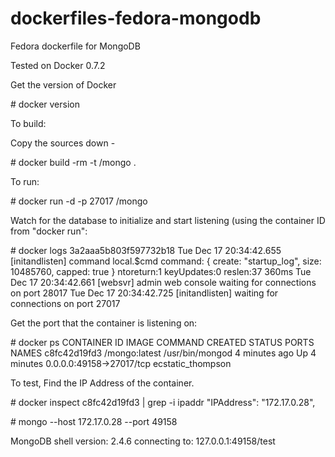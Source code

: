 dockerfiles-fedora-mongodb
========================

Fedora dockerfile for MongoDB

Tested on Docker 0.7.2

Get the version of Docker

\# docker version

To build:

Copy the sources down -

\# docker build -rm -t <username>/mongo .

To run:

\# docker run -d -p 27017 <username>/mongo

Watch for the database to initialize and start listening (using the container ID from "docker run":

\# docker logs 3a2aaa5b803f597732b18
<snip>
Tue Dec 17 20:34:42.655 [initandlisten] command local.$cmd command: { create: "startup_log", size: 10485760, capped: true } ntoreturn:1 keyUpdates:0  reslen:37 360ms
Tue Dec 17 20:34:42.661 [websvr] admin web console waiting for connections on port 28017
Tue Dec 17 20:34:42.725 [initandlisten] waiting for connections on port 27017

Get the port that the container is listening on:

\# docker ps
CONTAINER ID        IMAGE                   COMMAND             CREATED             STATUS              PORTS                      NAMES
c8fc42d19fd3        <username>/mongo:latest   /usr/bin/mongod     4 minutes ago       Up 4 minutes        0.0.0.0:49158->27017/tcp   ecstatic_thompson   

To test,  Find the IP Address of the container.

\# docker inspect c8fc42d19fd3 | grep -i ipaddr
        "IPAddress": "172.17.0.28",

\# mongo --host 172.17.0.28 --port 49158

MongoDB shell version: 2.4.6
connecting to: 127.0.0.1:49158/test
> 


